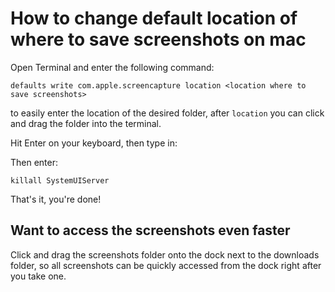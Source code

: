# How to change default location of where to save screenshots on mac

Open Terminal and enter the following command:

`defaults write com.apple.screencapture location <location where to save screenshots>`

to easily enter the location of the desired folder, after `location` you can click and drag the folder into the terminal.

Hit Enter on your keyboard, then type in:

Then enter: 

`killall SystemUIServer`


That's it, you're done!

## Want to access the screenshots even faster

Click and drag the screenshots folder onto the dock next to the downloads folder, so all screenshots can be quickly accessed from the dock right after you take one. 